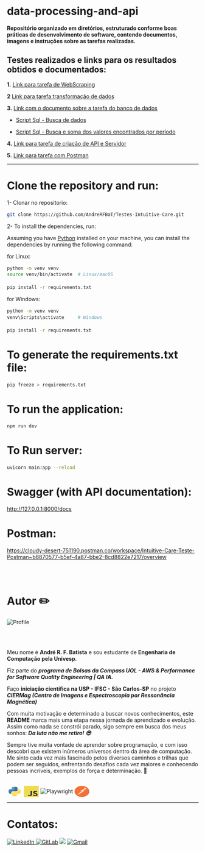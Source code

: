 
# data-processing-and-api

**Repositório organizado em diretórios, estruturado conforme boas práticas de desenvolvimento de software, contendo documentos, imagens e instruções sobre as tarefas realizadas.**

## Testes realizados e links para os resultados obtidos e documentados:

**1.** [Link para tarefa de WebScraping](https://github.com/AndreRFBaT/Testes-Intuitive-Care/blob/main/test_web_scraping/Documento_webscraping.md)

**2** [Link para tarefa transformação de dados](https://github.com/AndreRFBaT/Testes-Intuitive-Care/blob/main/test_transformacao_dados/Documento_transformacao_dados.md)

**3.** [Link com o documento sobre a tarefa do banco de dados](https://github.com/AndreRFBaT/Testes-Intuitive-Care/blob/main/teste_banco_de_dados/informa%C3%A7%C3%B5es_import_e_scripts_DB.md)

  * [Script Sql - Busca de dados](https://github.com/AndreRFBaT/Testes-Intuitive-Care/blob/main/teste_banco_de_dados/dados/busca_dados.sql)
  
  * [Script Sql - Busca e soma dos valores encontrados por período](https://github.com/AndreRFBaT/Testes-Intuitive-Care/blob/main/teste_banco_de_dados/dados/busca_soma_valores_encontrados.sql)
  
**4.** [Link para tarefa de criação de API e Servidor](https://github.com/AndreRFBaT/Testes-Intuitive-Care/blob/main/test_api/Documento_Api.md)

**5.** [Link para tarefa com Postman](https://github.com/AndreRFBaT/Testes-Intuitive-Care/blob/main/Postman/Documento_postman.md)

---

# Clone the repository and run:

1- Clonar no repositorio:
```bash
git clone https://github.com/AndreRFBaT/Testes-Intuitive-Care.git
```

2- To install the dependencies, run:

Assuming you have [Python](https://www.python.org/) installed on your machine, you can install the dependencies by running the following command:

for Linux:
```bash
python -m venv venv
source venv/bin/activate  # Linux/macOS

pip install -r requirements.txt
```

for Windows:
```bash
python -m venv venv
venv\Scripts\activate     # Windows

pip install -r requirements.txt
```

# To generate the requirements.txt file:
```bash
pip freeze > requirements.txt

```

# To run the application:
```bash
npm run dev
```
# To Run server:
```bash
uvicorn main:app --reload
```

# Swagger (with API documentation):
http://127.0.0.1:8000/docs

# Postman:
https://cloudy-desert-751190.postman.co/workspace/Intuitive-Care-Teste-Postman~b8870577-b5ef-4a87-bbe2-8cd8822e7217/overview

<br></br>
# Autor :pencil2:
<img src="Andre.png" alt="Profile" width="300">

<br></br>

Meu nome é **André R. F. Batista** e sou estudante de **Engenharia de Computação pela Univesp**.

Fiz parte do ***programa de Bolsas da Compass UOL - AWS & Performance for Software Quality Engineering | QA IA.***

Faço **iniciação científica na USP - IFSC - São Carlos-SP** no projeto ***CIERMag (Centro de Imagens e Espectroscopia por Ressonância Magnética)***

Com muita motivação e determinado a buscar novos conhecimentos, este **README** marca mais uma etapa nessa jornada de aprendizado e evolução. Assim como nada se constrói parado, sigo sempre em busca dos meus sonhos: ***_Da luta não me retiro!_ 😎***

Sempre tive muita vontade de aprender sobre programação, e com isso descobri que existem inúmeros universos dentro da área de computação. Me sinto cada vez mais fascinado pelos diversos caminhos e trilhas que podem ser seguidos, enfrentando desafios cada vez maiores e conhecendo pessoas incríveis, exemplos de força e determinação. 💪



<div style="display: inline_block"><br>
  <img align="center" alt="Python" height="30" width="40" src="https://raw.githubusercontent.com/devicons/devicon/master/icons/python/python-original.svg">
  <img align="center" alt="JavaScript" height="30" width="40" src="https://raw.githubusercontent.com/devicons/devicon/master/icons/javascript/javascript-original.svg">
  <img align="center" alt="Playwright" height="30" width="40" src="https://playwright.dev/img/playwright-logo.svg">
  <img align="center" alt="Postman" height="30" width="40" src="https://raw.githubusercontent.com/devicons/devicon/master/icons/postman/postman-original.svg">
</div>

___

# Contatos:

<div>
  <a href="https://www.linkedin.com/in/andre-rodrigues-de-freitas-batista/" target="_blank">
    <img src="https://img.shields.io/badge/-LinkedIn-%230077B5?style=for-the-badge&logo=linkedin&logoColor=white" alt="LinkedIn" target="_blank">
  </a>
  <a href="https://gitlab.com/AndreRFBaT" target="_blank"><img src="https://img.shields.io/badge/-GitLab-FCA121?style=for-the-badge&logo=gitlab&logoColor=white" alt="GitLab" target="_blank"></a>
  <a href="https://github.com/AndreRFBaT" target="_blank"><img src="https://img.shields.io/badge/GitHub-100000?style=for-the-badge&logo=github&logoColor=white" target="_blank"></a>
  <a href="https://mail.google.com/mail/?view=cm&fs=1&to=andrerfbatista@gmail.com" target="_blank">
  <img src="https://img.shields.io/badge/-Gmail-D14836?style=for-the-badge&logo=gmail&logoColor=white" alt="Gmail" />
</a>

 </div>
 
